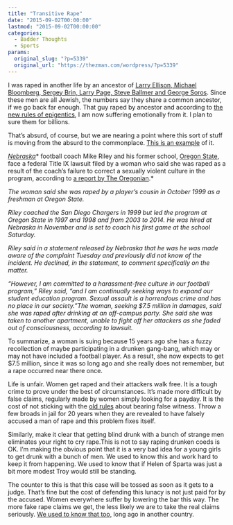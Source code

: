 ```yaml
---
title: "Transitive Rape"
date: "2015-09-02T00:00:00"
lastmod: "2015-09-02T00:00:00"
categories:
  - Badder Thoughts
  - Sports
params:
  original_slug: "?p=5339"
  original_url: "https://thezman.com/wordpress/?p=5339"
---
```


I was raped in another life by an ancestor of <a
href="http://www.jpost.com/Jewish-World/Jewish-Features/The-worlds-50-Richest-Jews-1-10"
rel="noopener" target="_blank">Larry Ellison, Michael Bloomberg, Sergey
Brin, Larry Page, Steve Ballmer and George Soros</a>. Since these men
are all Jewish, the numbers say they share a common ancestor, if we go
back far enough. That guy raped by ancestor and according to <a
href="http://www.theguardian.com/science/2015/aug/21/study-of-holocaust-survivors-finds-trauma-passed-on-to-childrens-genes"
rel="noopener" target="_blank">the new rules of epigentics</a>, I am now
suffering emotionally from it. I plan to sure them for billions.

That’s absurd, of course, but we are nearing a point where this sort of
stuff  is moving from the absurd to the commonplace. <a
href="http://espn.go.com/college-football/story/_/id/13564286/woman-files-lawsuit-vs-mike-riley-oregon-state-failure-correct-sexually-violent-culture"
rel="noopener" target="_blank">This is an example</a> of it.

<a
href="http://espn.go.com/college-football/team/_/id/158/nebraska-cornhuskers"
rel="noopener" target="_new"><em>Nebraska</em></a>* football coach Mike
Riley and his former school, <a
href="http://espn.go.com/college-football/team/_/id/204/oregon-state-beavers"
rel="noopener" target="_new">Oregon State</a>, face a federal Title IX
lawsuit filed by a woman who said she was raped as a result of the
coach’s failure to correct a sexually violent culture in the program,
according to <a
href="http://www.oregonlive.com/pacific-northwest-news/index.ssf/2015/09/woman_sues_osu_football_coach.html#incart_m-rpt-1"
rel="noopener" target="_blank">a report by The Oregonian</a>.*

*The woman said she was raped by a player’s cousin in October 1999 as a
freshman at Oregon State.*

*Riley coached the San Diego Chargers in 1999 but led the program at
Oregon State in 1997 and 1998 and from 2003 to 2014. He was hired at
Nebraska in November and is set to coach his first game at the school
Saturday.*

*Riley said in a statement released by Nebraska that he was he was made
aware of the complaint Tuesday and previously did not know of the
incident. He declined, in the statement, to comment specifically on the
matter.*

*“However, I am committed to a harassment-free culture in our football
program,” Riley said, “and I am continually seeking ways to expand our
student education program. Sexual assault is a horrendous crime and has
no place in our society.”The woman, seeking $7.5 million in damages,
said she was raped after drinking at an off-campus party. She said she
was taken to another apartment, unable to fight off her attackers as she
faded out of consciousness, according to lawsuit.*

To summarize, a woman is suing because 15 years ago she has a fuzzy
recollection of maybe participating in a drunken gang-bang, which may or
may not have included a football player. As a result, she now expects to
get $7.5 million, since it was so long ago and she really does not
remember, but a rape occurred near there once.

Life is unfair. Women get raped and their attackers walk free. It is a
tough crime to prove under the best of circumstances. It’s made more
difficult by false claims, regularly made by women simply looking for a
payday. It is the cost of not sticking with the <a
href="https://www.biblegateway.com/passage/?search=Proverbs+6%3A16-19&amp;version=KJV"
rel="noopener" target="_blank">old rules</a> about bearing false
witness. Throw a few broads in jail for 20 years when they are revealed
to have falsely accused a man of rape and this problem fixes itself.

Similarly, make it clear that getting blind drunk with a bunch of
strange men eliminates your right to cry rape.This is not to say raping
drunken coeds is OK. I’m making the obvious point that it is a very bad
idea for a young girls to get drunk with a bunch of men. We used to know
this and work hard to keep it from happening. We used to know that if
Helen of Sparta was just a bit more modest Troy would still be standing.

The counter to this is that this case will be tossed as soon as it gets
to a judge. That’s fine but the cost of defending this lunacy is not
just paid for by the accused. Women everywhere suffer by lowering the
bar this way. The more fake rape claims we get, the less likely we are
to take the real claims seriously.
<a href="https://en.wikipedia.org/wiki/The_Boy_Who_Cried_Wolf"
rel="noopener" target="_blank">We used to know that too</a>, long ago in
another country.
